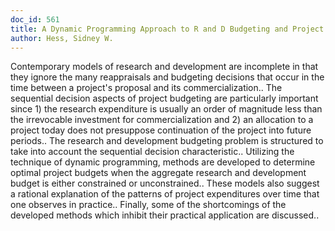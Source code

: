 ```yaml
---
doc_id: 561
title: A Dynamic Programming Approach to R and D Budgeting and Project Selection
author: Hess, Sidney W.
---
```


Contemporary models of research and development are incomplete in that they
ignore the many reappraisals and budgeting decisions that occur in the time
between a project's proposal and its commercialization.. The sequential 
decision aspects of project budgeting are particularly important since 1) the
research expenditure is usually an order of magnitude less than the irrevocable
investment for commercialization and 2) an allocation to a project today does 
not presuppose continuation of the project into future periods..
   The research and development budgeting problem is structured to take into 
account the sequential decision characteristic.. Utilizing the technique of
dynamic programming, methods are developed to determine optimal project budgets
when the aggregate research and development budget is either constrained or
unconstrained.. These models also suggest a rational explanation of the 
patterns of project expenditures over time that one observes in practice..
   Finally, some of the shortcomings of the developed methods which inhibit
their practical application are discussed..